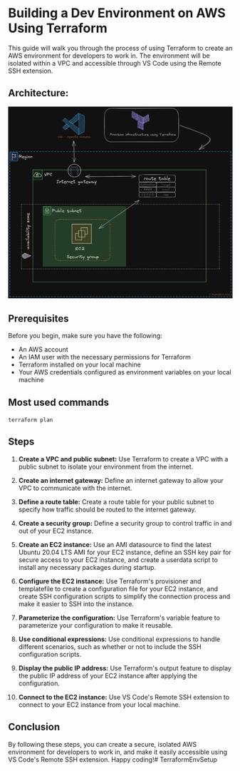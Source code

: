 # Building a Dev Environment on AWS Using Terraform
This guide will walk you through the process of using Terraform to create an AWS environment for developers to work in. The environment will be isolated within a VPC and accessible through VS Code using the Remote SSH extension.

## Architecture:
![architecture diagram](AWS.excalidraw.png)

## Prerequisites
Before you begin, make sure you have the following:

* An AWS account
* An IAM user with the necessary permissions for Terraform
* Terraform installed on your local machine
* Your AWS credentials configured as environment variables on your local machine

## Most used commands
``terraform plan``


## Steps
1. **Create a VPC and public subnet:** Use Terraform to create a VPC with a public subnet to isolate your environment from the internet.

2. **Create an internet gateway:** Define an internet gateway to allow your VPC to communicate with the internet.

3. **Define a route table:** Create a route table for your public subnet to specify how traffic should be routed to the internet gateway.

4. **Create a security group:** Define a security group to control traffic in and out of your EC2 instance.

5. **Create an EC2 instance:** Use an AMI datasource to find the latest Ubuntu 20.04 LTS AMI for your EC2 instance, define an SSH key pair for secure access to your EC2 instance, and create a userdata script to install any necessary packages during startup.

6. **Configure the EC2 instance:** Use Terraform's provisioner and templatefile to create a configuration file for your EC2 instance, and create SSH configuration scripts to simplify the connection process and make it easier to SSH into the instance.

7. **Parameterize the configuration:** Use Terraform's variable feature to parameterize your configuration to make it reusable.

8. **Use conditional expressions:** Use conditional expressions to handle different scenarios, such as whether or not to include the SSH configuration scripts.

9. **Display the public IP address:** Use Terraform's output feature to display the public IP address of your EC2 instance after applying the configuration.

10. **Connect to the EC2 instance:** Use VS Code's Remote SSH extension to connect to your EC2 instance from your local machine.

## Conclusion
By following these steps, you can create a secure, isolated AWS environment for developers to work in, and make it easily accessible using VS Code's Remote SSH extension. Happy coding!# TerraformEnvSetup
